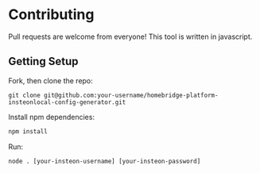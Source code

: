 # Contributing

Pull requests are welcome from everyone! This tool is written in javascript.

## Getting Setup

Fork, then clone the repo:

```
git clone git@github.com:your-username/homebridge-platform-insteonlocal-config-generator.git
```

Install npm dependencies:

```bash
npm install
```

Run:
```
node . [your-insteon-username] [your-insteon-password]
```